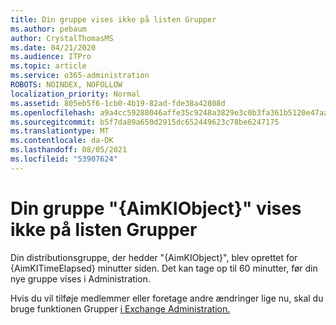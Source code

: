 ```yaml
---
title: Din gruppe vises ikke på listen Grupper
ms.author: pebaum
author: CrystalThomasMS
ms.date: 04/21/2020
ms.audience: ITPro
ms.topic: article
ms.service: o365-administration
ROBOTS: NOINDEX, NOFOLLOW
localization_priority: Normal
ms.assetid: 805eb5f6-1cb0-4b19-82ad-fde38a42808d
ms.openlocfilehash: a9a4cc59288046affe35c9248a3829e3c0b3fa361b5120e47aaeaa34eec7a983
ms.sourcegitcommit: b5f7da89a650d2915dc652449623c78be6247175
ms.translationtype: MT
ms.contentlocale: da-DK
ms.lasthandoff: 08/05/2021
ms.locfileid: "53907624"
---
```

# <a name="your-group-aimkiobject-not-showing-in-groups-list"></a>Din gruppe "{AimKIObject}" vises ikke på listen Grupper

Din distributionsgruppe, der hedder "{AimKIObject}", blev oprettet for {AimKITimeElapsed} minutter siden. Det kan tage op til 60 minutter, før din nye gruppe vises i Administration.
  
Hvis du vil tilføje medlemmer eller foretage andre ændringer lige nu, skal du bruge funktionen Grupper [i Exchange Administration.](https://outlook.office365.com/ecp/?rfr=Admin_o365&amp;exsvurl=1&amp;mkt=en-US.aspx)
  

